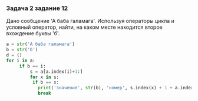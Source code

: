 ### Задача 2 задание 12
Дано сообщение 'А баба галамага'. Используя операторы цикла и условный оператор, найти, на каком месте находится второе вхождение буквы 'б'. 
```python
a = str('А баба галамага')
b = str('б')
d = ()
for i in a:
     if b == i:
         s = a[a.index(i)+1:]
         for x in s:
          if b == x:
            print('значение', str(b), 'номер', s.index(x) + 1 + a.index(i) + 1)
            break
            
